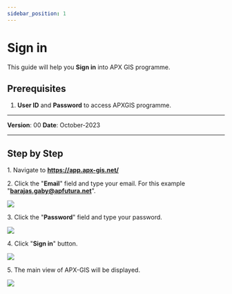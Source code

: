 ```yaml
---
sidebar_position: 1
---
```

# Sign in

This guide will help you **Sign in** into APX GIS programme.

## **Prerequisites**
1.	**User ID** and **Password** to access APXGIS programme.

------------

**Version**: 00
**Date**: October-2023

------------
## **Step by Step**


1\. Navigate to **https://app.apx-gis.net/**


2\. Click the "**Email**" field and type your email. For this example "**barajas.gaby@apfutura.net**".

![](/img/GEN-SGN-01/GEN-SGN-01-STP02.png)


3\. Click the "**Password**" field and type your password.

![](/img/GEN-SGN-01/GEN-SGN-01-STP03.png)


4\. Click "**Sign in**" button.

![](/img/GEN-SGN-01/GEN-SGN-01-STP04.png)

5\. The main view of APX-GIS will be displayed.

![](/img/GEN-SGN-01/GEN-SGN-01-STP05.png)


